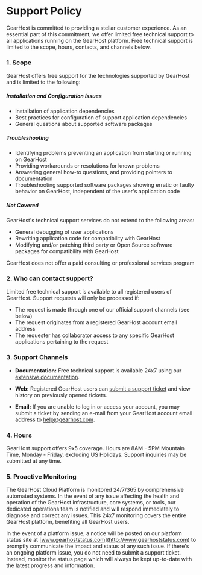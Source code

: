# Support Policy
GearHost is committed to providing a stellar customer experience. As an essential part of this commitment, we offer limited free technical support to all applications running on the GearHost platform. Free technical support is limited to the scope, hours, contacts, and channels below.

### 1. Scope
GearHost offers free support for the technologies supported by GearHost and is limited to the following:

##### Installation and Configuration Issues
- Installation of application dependencies
- Best practices for configuration of support application dependencies
- General questions about supported software packages

##### Troubleshooting
- Identifying problems preventing an application from starting or running on GearHost
- Providing workarounds or resolutions for known problems
- Answering general how-to questions, and providing pointers to documentation
- Troubleshooting supported software packages showing erratic or faulty behavior on GearHost, independent of the user's application code

##### Not Covered
GearHost's technical support services do not extend to the following areas:

- General debugging of user applications
- Rewriting application code for compatibility with GearHost
- Modifying and/or patching third party or Open Source software packages for compatibility with GearHost

GearHost does not offer a paid consulting or professional services program

### 2. Who can contact support?
Limited free technical support is available to all registered users of GearHost. Support requests will only be processed if:

- The request is made through one of our official support channels (see below)
- The request originates from a registered GearHost account email address
- The requester has collaborator access to any specific GearHost applications pertaining to the request

### 3. Support Channels
- **Documentation:** Free technical support is available 24x7 using our [extensive documentation](https://www.gearhost.com/documentation).

-  **Web:** Registered GearHost users can [submit a support ticket](https://www.gearhost.com/documentation/how-to-open-a-support-ticket) and view history on previously opened tickets.


- **Email:** If you are unable to log in or access your account, you may submit a ticket by sending an e-mail from your GearHost account email address to [help@gearhost.com](mailto:help@gearhost.com).

### 4. Hours
GearHost support offers 9x5 coverage. Hours are 8AM - 5PM Mountain Time, Monday - Friday, excluding US Holidays. Support inquiries may be submitted at any time. 

### 5. Proactive Monitoring
The GearHost Cloud Platform is monitored 24/7/365 by comprehensive automated systems. In the event of any issue affecting the health and operation of the GearHost infrastructure, core systems, or tools, our dedicated operations team is notified and will respond immediately to diagnose and correct any issues. This 24x7 monitoring covers the entire GearHost platform, benefiting all GearHost users.

In the event of a platform issue, a notice will be posted on our platform status site at [www.gearhoststatus.com](http://www.gearhoststatus.com) to promptly communicate the impact and status of any such issue. If there's an ongoing platform issue, you do not need to submit a support ticket. Instead, monitor the status page which will always be kept up-to-date with the latest progress and information.

